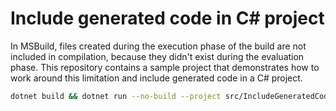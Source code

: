 # Include generated code in C# project

In MSBuild, files created during the execution phase of the build are not included in compilation, because they didn't exist during the evaluation phase. This repository contains a sample project that demonstrates how to work around this limitation and include generated code in a C# project.

```bash
dotnet build && dotnet run --no-build --project src/IncludeGeneratedCode.BaseCase
```

